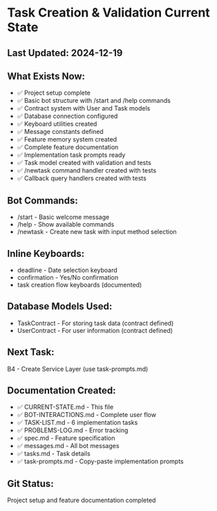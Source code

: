 # Task Creation & Validation Current State

## Last Updated: 2024-12-19

## What Exists Now:
- ✅ Project setup complete
- ✅ Basic bot structure with /start and /help commands
- ✅ Contract system with User and Task models
- ✅ Database connection configured
- ✅ Keyboard utilities created
- ✅ Message constants defined
- ✅ Feature memory system created
- ✅ Complete feature documentation
- ✅ Implementation task prompts ready
- ✅ Task model created with validation and tests
- ✅ /newtask command handler created with tests
- ✅ Callback query handlers created with tests

## Bot Commands:
- /start - Basic welcome message
- /help - Show available commands
- /newtask - Create new task with input method selection

## Inline Keyboards:
- deadline - Date selection keyboard
- confirmation - Yes/No confirmation
- task creation flow keyboards (documented)

## Database Models Used:
- TaskContract - For storing task data (contract defined)
- UserContract - For user information (contract defined)

## Next Task: 
B4 - Create Service Layer (use task-prompts.md)

## Documentation Created:
- ✅ CURRENT-STATE.md - This file
- ✅ BOT-INTERACTIONS.md - Complete user flow
- ✅ TASK-LIST.md - 6 implementation tasks
- ✅ PROBLEMS-LOG.md - Error tracking
- ✅ spec.md - Feature specification
- ✅ messages.md - All bot messages
- ✅ tasks.md - Task details
- ✅ task-prompts.md - Copy-paste implementation prompts

## Git Status:
Project setup and feature documentation completed 